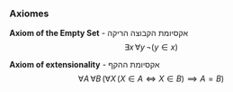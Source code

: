 
### Axiomes

**Axiom of the Empty Set** - אקסיומת הקבוצה הריקה
$$\exists x\, \forall y\, \lnot (y \in x)$$

**Axiom of extensionality** - אקסיומת ההקף
$$\forall A \, \forall B \, ( \forall X \, (X \in A \iff X \in B) \implies A = B)$$







